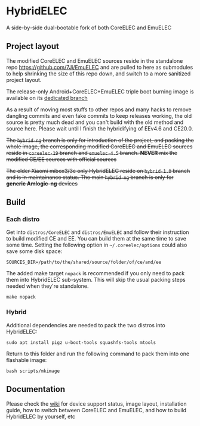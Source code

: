 # HybridELEC
A side-by-side dual-bootable fork of both CoreELEC and EmuELEC

## Project layout
The modified CoreELEC and EmuELEC sources reside in the standalone repo https://github.com/7Ji/EmuELEC and are pulled to here as submodules to help shrinking the size of this repo down, and switch to a more sanitized project layout.

The release-only Android+CoreELEC+EmuELEC triple boot burning image is available on its [dedicated branch](https://github.com/7Ji/HybridELEC/tree/android-burning)

As a result of moving most stuffs to other repos and many hacks to remove dangling commits and even fake commits to keep releases working, the old source is pretty much dead and you can't build with the old method and source here. Please wait until I finish the hybridifying of EEv4.6 and CE20.0.

~~The ``hybrid-ng`` branch is only for introduction of the project, and packing the whole image, the corresponding modified CoreELEC and EmuELEC sources reside in ``coreelec-19`` branch and ``emuelec-4.5`` branch. **NEVER** mix the modified CE/EE sources with official sources~~

~~The older Xiaomi mibox3/3c only HybridELEC reside on ``hybrid-1.0`` branch and is in maintainance status. The main ``hybrid-ng`` branch is only for **generic Amlogic-ng** devices~~

## Build
### Each distro
Get into `distros/CoreELEC` and `distros/EmuELEC` and follow their instruction to build modified CE and EE. You can build them at the same time to save some time. Setting the following option in `~/.coreelec/options` could also save some disk space:
```
SOURCES_DIR=/path/to/the/shared/source/folder/of/ce/and/ee
```
The added make target `nopack` is recommended if you only need to pack them into HybridELEC sub-system. This will skip the usual packing steps needed when they're standalone.
```
make nopack
```
### Hybrid
Additional dependencies are needed to pack the two distros into HybridELEC:
```
sudo apt install pigz u-boot-tools squashfs-tools mtools
```
Return to this folder and run the following command to pack them into one flashable image:
```
bash scripts/mkimage
```


## Documentation
Please check the [wiki](https://github.com/7Ji/HybridELEC/wiki) for device support status, image layout, installation guide, how to switch between CoreELEC and EmuELEC, and how to build HybridELEC by yourself, etc
